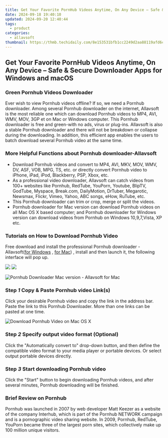 ```yaml
---
title: Get Your Favorite PornHub Videos Anytime, On Any Device – Safe & Secure Downloader Apps for Windows and macOS
date: 2024-09-18 19:40:10
updated: 2024-09-20 12:40:44
tags:
  - product
categories:
  - allavsoft
thumbnail: https://thmb.techidaily.com/8e153531bfb1cc2249d2aa88119afd6c59e7a577b57f16e2feb19e964db9e9c8.jpg
---
```


## Get Your Favorite PornHub Videos Anytime, On Any Device – Safe & Secure Downloader Apps for Windows and macOS

### Green Pornhub Videos Downloader

Ever wish to view Pornhub videos offline? If so, we need a Pornhub downloader. Among several Pornhub downloader on the internet, Allavsoft is the most reliable one which can download Pornhub videos to MP4, AVI, WMV, MOV, 3GP et on Mac or Windows computer. This Pornhub downloader is free and green-with no ads, virus or plug-ins. Allavsoft is also a stable Pornhub downloader and there will not be breakdown or collapse during the downloading. In addition, this efficient app enables the users to batch download several Pornhub video at the same time.

### More Helpful Functions about Pornhub downloader-Allavsoft

* Download Pornhub videos and convert to MP4, AVI, MKV, MOV, WMV, DV, ASF, VOB, MPG, TS, etc. or directly convert Pornhub video to iPhone, iPad, iPod, Blackberry, PSP, Xbox, etc.
* As a professional video downloader, Allavsoft can catch videos from 100+ websites like Pornhub, RedTube, YouPorn, Youtube, BlipTV, GodTube, Myspace, Break.com, DailyMotion, DrTuber, Megarotic, Newsmax, Flickr, Vimeo, Yahoo, ABC songs, eHow, RuTube, etc.
* This Pornhub downloader can trim or crop, merge or split the videos.
* Pornhub downloader for Mac version can download Pornhub videos on all Mac OS X based computer; and Pornhub downloader for Windows version can download videos from Pornhub on Windows 10,9,7,Vista, XP etc.

### Tutorials on How to Download Pornhub Video

Free download and install the professional Pornhub downloader - Allavsoft([for Windows](https://tools.techidaily.com/allavsoft/products/) , [for Mac](https://tools.techidaily.com/allavsoft/products/)) , install and then launch it, the following interface will pop up.

[![](https://www.allavsoft.com/how-to/../images/how-to/free-download-win.jpg)](https://tools.techidaily.com/allavsoft/products/) [![](https://www.allavsoft.com/how-to/../images/how-to/free-download-mac.jpg)](https://tools.techidaily.com/allavsoft/products/)

![Pornhub Downloader Mac version - Allavsoft for Mac](https://www.allavsoft.com/how-to/../images/allavsoft-mac/screen-shot-600.jpg)

### Step _1_ Copy & Paste Pornhub video Link(s)

Click your desirable Pornhub video and copy the link in the address bar. Paste the link to this Pornhub Downloader. More than one links can be pasted at one time.

![Download Pornhub Video on Mac OS X](https://www.allavsoft.com/how-to/../images/how-to/pornhub-downloader-mac-windows/download-pornhub-videos.jpg)

### Step _2_ Specify output video format (Optional)

Click the "Automatically convert to" drop-down button, and then define the compatible video format to your media player or portable devices. Or select output portable devices directly.

### Step _3_ Start downloading Pornhub video

Click the "Start" button to begin downloading Pornhub videos, and after several minutes, Pornhub downloading will be finished.

### Brief Review on Pornhub

Pornhub was launched in 2007 by web developer Matt Keezer as a website of the company Interhub, which is part of the Pornhub NETWORK campaign and is a pornographic video sharing website. In 2009, Pornhub, RedTube, YouPorn became three of the largest porn sites, which collectively make up 100 million unique visitors.

<ins class="adsbygoogle"
     style="display:block"
     data-ad-format="autorelaxed"
     data-ad-client="ca-pub-7571918770474297"
     data-ad-slot="1223367746"></ins>



<ins class="adsbygoogle"
     style="display:block"
     data-ad-client="ca-pub-7571918770474297"
     data-ad-slot="8358498916"
     data-ad-format="auto"
     data-full-width-responsive="true"></ins>
